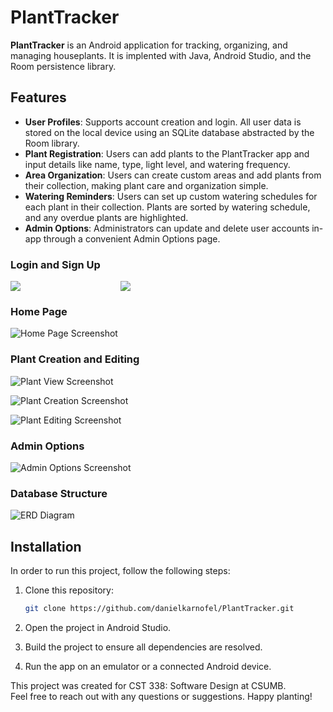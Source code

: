# PlantTracker

**PlantTracker** is an Android application for tracking, organizing, and managing houseplants. It is implented with Java, Android Studio, and the Room persistence library. 

## Features

- **User Profiles**: Supports account creation and login. All user data is stored on the local device using an SQLite database abstracted by the Room library.
- **Plant Registration**: Users can add plants to the PlantTracker app and input details like name, type, light level, and watering frequency.
- **Area Organization**: Users can create custom areas and add plants from their collection,  making plant care and organization simple.
- **Watering Reminders**: Users can set up custom watering schedules for each plant in their collection. Plants are sorted by watering schedule, and any overdue plants are highlighted.
- **Admin Options**: Administrators can update and delete user accounts in-app through a convenient Admin Options page.

### Login and Sign Up

<div style=
   "
   display: flex;
   gap: 10rem;
   ">
<img src="screenshots/login.png">
<img src="screenshots/signup.png">
</div>

### Home Page

![Home Page Screenshot](screenshots/home.png)

### Plant Creation and Editing

![Plant View Screenshot](screenshots/all_plants.png)

![Plant Creation Screenshot](screenshots/new_plant.png)

![Plant Editing Screenshot](screenshots/view_plant.png)

### Admin Options

![Admin Options Screenshot](screenshots/admin.png)

### Database Structure

![ERD Diagram](screenshots/PlantTrackerERD.png)

## Installation

In order to run this project, follow the following steps:

1. Clone this repository:
   ```bash
   git clone https://github.com/danielkarnofel/PlantTracker.git
   ```

2. Open the project in Android Studio.

3. Build the project to ensure all dependencies are resolved.

4. Run the app on an emulator or a connected Android device.

This project was created for CST 338: Software Design at CSUMB. \
Feel free to reach out with any questions or suggestions. Happy planting!
